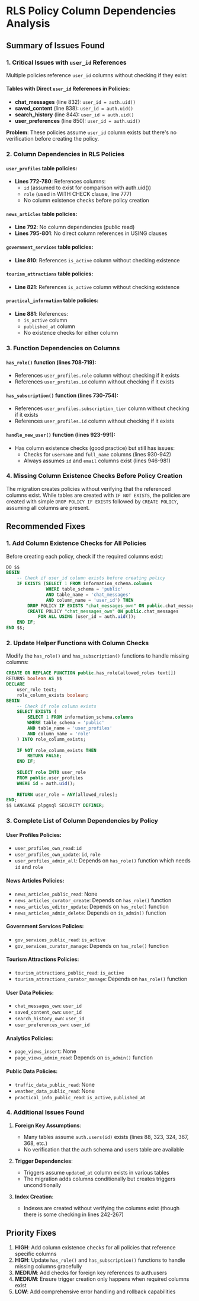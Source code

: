 # RLS Policy Column Dependencies Analysis

## Summary of Issues Found

### 1. **Critical Issues with `user_id` References**

Multiple policies reference `user_id` columns without checking if they exist:

#### Tables with Direct `user_id` References in Policies:
- **chat_messages** (line 832): `user_id = auth.uid()`
- **saved_content** (line 838): `user_id = auth.uid()`
- **search_history** (line 844): `user_id = auth.uid()`
- **user_preferences** (line 850): `user_id = auth.uid()`

**Problem**: These policies assume `user_id` column exists but there's no verification before creating the policy.

### 2. **Column Dependencies in RLS Policies**

#### `user_profiles` table policies:
- **Lines 772-780**: References columns:
  - `id` (assumed to exist for comparison with auth.uid())
  - `role` (used in WITH CHECK clause, line 777)
  - No column existence checks before policy creation

#### `news_articles` table policies:
- **Line 792**: No column dependencies (public read)
- **Lines 795-801**: No direct column references in USING clauses

#### `government_services` table policies:
- **Line 810**: References `is_active` column without checking existence

#### `tourism_attractions` table policies:
- **Line 821**: References `is_active` column without checking existence

#### `practical_information` table policies:
- **Line 881**: References:
  - `is_active` column
  - `published_at` column
  - No existence checks for either column

### 3. **Function Dependencies on Columns**

#### `has_role()` function (lines 708-719):
- References `user_profiles.role` column without checking if it exists
- References `user_profiles.id` column without checking if it exists

#### `has_subscription()` function (lines 730-754):
- References `user_profiles.subscription_tier` column without checking if it exists
- References `user_profiles.id` column without checking if it exists

#### `handle_new_user()` function (lines 923-991):
- Has column existence checks (good practice) but still has issues:
  - Checks for `username` and `full_name` columns (lines 930-942)
  - Always assumes `id` and `email` columns exist (lines 946-981)

### 4. **Missing Column Existence Checks Before Policy Creation**

The migration creates policies without verifying that the referenced columns exist. While tables are created with `IF NOT EXISTS`, the policies are created with simple `DROP POLICY IF EXISTS` followed by `CREATE POLICY`, assuming all columns are present.

## Recommended Fixes

### 1. **Add Column Existence Checks for All Policies**

Before creating each policy, check if the required columns exist:

```sql
DO $$
BEGIN
    -- Check if user_id column exists before creating policy
    IF EXISTS (SELECT 1 FROM information_schema.columns 
               WHERE table_schema = 'public' 
               AND table_name = 'chat_messages' 
               AND column_name = 'user_id') THEN
        DROP POLICY IF EXISTS "chat_messages_own" ON public.chat_messages;
        CREATE POLICY "chat_messages_own" ON public.chat_messages
            FOR ALL USING (user_id = auth.uid());
    END IF;
END $$;
```

### 2. **Update Helper Functions with Column Checks**

Modify the `has_role()` and `has_subscription()` functions to handle missing columns:

```sql
CREATE OR REPLACE FUNCTION public.has_role(allowed_roles text[])
RETURNS boolean AS $$
DECLARE
    user_role text;
    role_column_exists boolean;
BEGIN
    -- Check if role column exists
    SELECT EXISTS (
        SELECT 1 FROM information_schema.columns 
        WHERE table_schema = 'public' 
        AND table_name = 'user_profiles' 
        AND column_name = 'role'
    ) INTO role_column_exists;
    
    IF NOT role_column_exists THEN
        RETURN FALSE;
    END IF;
    
    SELECT role INTO user_role
    FROM public.user_profiles
    WHERE id = auth.uid();
    
    RETURN user_role = ANY(allowed_roles);
END;
$$ LANGUAGE plpgsql SECURITY DEFINER;
```

### 3. **Complete List of Column Dependencies by Policy**

#### User Profiles Policies:
- `user_profiles_own_read`: `id`
- `user_profiles_own_update`: `id`, `role`
- `user_profiles_admin_all`: Depends on `has_role()` function which needs `id` and `role`

#### News Articles Policies:
- `news_articles_public_read`: None
- `news_articles_curator_create`: Depends on `has_role()` function
- `news_articles_editor_update`: Depends on `has_role()` function
- `news_articles_admin_delete`: Depends on `is_admin()` function

#### Government Services Policies:
- `gov_services_public_read`: `is_active`
- `gov_services_curator_manage`: Depends on `has_role()` function

#### Tourism Attractions Policies:
- `tourism_attractions_public_read`: `is_active`
- `tourism_attractions_curator_manage`: Depends on `has_role()` function

#### User Data Policies:
- `chat_messages_own`: `user_id`
- `saved_content_own`: `user_id`
- `search_history_own`: `user_id`
- `user_preferences_own`: `user_id`

#### Analytics Policies:
- `page_views_insert`: None
- `page_views_admin_read`: Depends on `is_admin()` function

#### Public Data Policies:
- `traffic_data_public_read`: None
- `weather_data_public_read`: None
- `practical_info_public_read`: `is_active`, `published_at`

### 4. **Additional Issues Found**

1. **Foreign Key Assumptions**: 
   - Many tables assume `auth.users(id)` exists (lines 88, 323, 324, 367, 368, etc.)
   - No verification that the auth schema and users table are available

2. **Trigger Dependencies**:
   - Triggers assume `updated_at` column exists in various tables
   - The migration adds columns conditionally but creates triggers unconditionally

3. **Index Creation**:
   - Indexes are created without verifying the columns exist (though there is some checking in lines 242-267)

## Priority Fixes

1. **HIGH**: Add column existence checks for all policies that reference specific columns
2. **HIGH**: Update `has_role()` and `has_subscription()` functions to handle missing columns gracefully
3. **MEDIUM**: Add checks for foreign key references to auth.users
4. **MEDIUM**: Ensure trigger creation only happens when required columns exist
5. **LOW**: Add comprehensive error handling and rollback capabilities